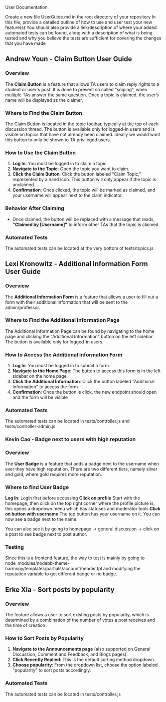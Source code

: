 User Documentation

Create a new file UserGuide.md in the root directory of your repository
In this file, provide a detailed outline of how to use and user test your new feature(s)
You should also provide a link/description of where your added automated tests can be found, along with a description of what is being tested and why you believe the tests are sufficient for covering the changes that you have made

## Andrew Youn - Claim Button User Guide

### Overview
The **Claim Button** is a feature that allows TA users to claim reply rights to a student or user's post. It is done to prevent so called "sniping", when multiple TAs answer the same question. Once a topic is claimed, the user’s name will be displayed as the claimer.

### Where to Find the Claim Button
The Claim Button is located in the topic toolbar, typically at the top of each discussion thread. The button is available only for logged-in users and is visible on topics that have not already been claimed. Ideally we would want this button to only be shown to TA privileged users.

### How to Use the Claim Button
1. **Log In**: You must be logged in to claim a topic.
2. **Navigate to the Topic**: Open the topic you want to claim.
3. **Click the Claim Button**: Click the button labeled "Claim Topic," represented by a hand icon. This button will only appear if the topic is unclaimed.
4. **Confirmation**: Once clicked, the topic will be marked as claimed, and your username will appear next to the claim indicator.

### Behavior After Claiming
- Once claimed, the button will be replaced with a message that reads, **"Claimed by [Username]"** to inform other TAs that the topic is claimed.

### Automated Tests
The automated tests can be located at the very bottom of tests/topics.js

## Lexi Kronowitz - Additional Information Form User Guide

### Overview
The **Additional Information Form** is a feature that allows a user to fill out a form with their additional information that will be sent to the admin/professor.

### Where to Find the Additional Information Page
The Additional Information Page can be found by navigating to the home page and clicking the "Additional Information" button on the left sidebar. The button is available only for logged-in users.

### How to Access the Additional Information Form
1. **Log In**: You must be logged in to submit a form.
2. **Navigate to the Home Page**: The button to access this form is in the left sidebar on the home page
3. **Click the Additional Information**: Click the button labeled "Additional Information" to access the form
4. **Confirmation**: Once the button is click, the new endpoint should open and the form will be visible


### Automated Tests
The automated tests can be located in tests/controller.js and tests/controller-admin.js

### Kevin Cao - Badge next to users with high reputation

### Overview
The **User Badge** is a feature that adds a badge next to the username when ever they have high reputation. There are two different tiers, namely silver and gold, where gold requires more reputation.

### Where to find User Badge
**Log In**: Login first before accessing
**Click on profile** Start with the homepage, then click on the top right corner where the profile picture is, this opens a dropdown menu which has statuses and moderator tools
**Click on button with username** The top button has your username on it. You can now see a badge next to the name.

You can also see it by going to homepage -> general discussion -> click on a post to see badge next to post author.

### Testing
Since this is a frontend feature, the way to test is mainly by going to node_modules/nodebb-theme-harmony/templates/partials/account/header.tpl and modifying the reputation variable to get different badge or no badge.


## Erke Xia - Sort posts by popularity

### Overview
The feature allows a user to sort existing posts by popularity, which is determined by a combination of the number of votes a post receives and the time of creation.

### How to Sort Posts by Popularity
1. **Navigate to the Announcements page** (also supported on General Discussion, Comment and Feedback, and Blogs pages).
2. **Click Recently Replied**: This is the default sorting method dropdown.
3. **Choose popularity**: From the dropdown list, choose the option labeled "popularity" to sort posts accordingly.

### Automated Tests
The automated tests can be located in tests/controller.js


